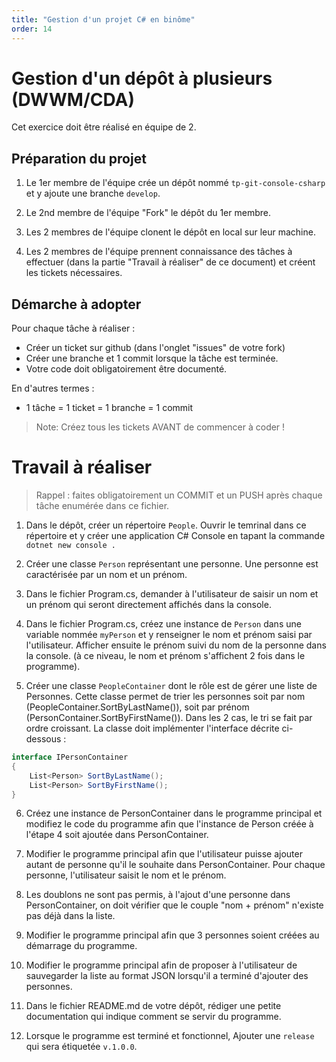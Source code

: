 ```yaml
---
title: "Gestion d'un projet C# en binôme"
order: 14
---
```


# Gestion d'un dépôt à plusieurs (DWWM/CDA)

Cet exercice doit être réalisé en équipe de 2.

## Préparation du projet

1. Le 1er membre de l'équipe crée un dépôt nommé `tp-git-console-csharp` et y ajoute une branche `develop`.

2. Le 2nd membre de l'équipe "Fork" le dépôt du 1er membre.

3. Les 2 membres de l'équipe clonent le dépôt en local sur leur machine.

4. Les 2 membres de l'équipe prennent connaissance des tâches à effectuer (dans la partie "Travail à réaliser" de ce document) et créent les tickets nécessaires.

## Démarche à adopter 

Pour chaque tâche à réaliser : 

- Créer un ticket sur github (dans l'onglet "issues" de votre fork)
- Créer une branche et 1 commit lorsque la tâche est terminée. 
- Votre code doit obligatoirement être documenté.

En d'autres termes :
- 1 tâche = 1 ticket = 1 branche = 1 commit

> Note: Créez tous les tickets AVANT de commencer à coder !

# Travail à réaliser

> Rappel : faites obligatoirement un COMMIT et un PUSH après chaque tâche enumérée dans ce fichier.

1. Dans le dépôt, créer un répertoire `People`. Ouvrir le temrinal dans ce répertoire et y créer une application C# Console en tapant la commande `dotnet new console .`

2. Créer une  classe `Person` représentant une personne. Une personne est caractérisée par un nom et un prénom.

3. Dans le fichier Program.cs, demander à l'utilisateur de saisir un nom et un prénom qui seront directement affichés dans la console.

4. Dans le fichier Program.cs, créez une instance de `Person` dans une variable nommée `myPerson` et y renseigner le nom et prénom saisi par l'utilisateur. Afficher ensuite le prénom suivi du nom de la personne dans la console. (à ce niveau, le nom et prénom s'affichent 2 fois dans le programme).

5. Créer une classe `PeopleContainer` dont le rôle est de gérer une liste de Personnes. Cette classe permet de trier les personnes soit par nom (PeopleContainer.SortByLastName()), soit par prénom (PersonContainer.SortByFirstName()). Dans les 2 cas, le tri se fait par ordre croissant. La classe doit implémenter l'interface décrite ci-dessous : 

```csharp
interface IPersonContainer
{
    List<Person> SortByLastName();
    List<Person> SortByFirstName();
}
```

6. Créez une instance de PersonContainer dans le programme principal et modifiez le code du programme afin que l'instance de Person créée à l'étape 4 soit ajoutée dans PersonContainer.

7. Modifier le programme principal afin que l'utilisateur puisse ajouter autant de personne qu'il le souhaite dans PersonContainer. Pour chaque personne, l'utilisateur saisit le nom et le prénom.

8. Les doublons ne sont pas permis, à l'ajout d'une personne dans PersonContainer, on doit vérifier que le couple "nom + prénom" n'existe pas déjà dans la liste.

9. Modifier le programme principal afin que 3 personnes soient créées au démarrage du programme.

10. Modifier le programme principal afin de proposer à l'utilisateur de sauvegarder la liste au format JSON lorsqu'il a terminé d'ajouter des personnes.

11. Dans le fichier README.md de votre dépôt, rédiger une petite documentation qui indique comment se servir du programme.

12. Lorsque le programme est terminé et fonctionnel, Ajouter une `release` qui sera étiquetée `v.1.0.0`.
